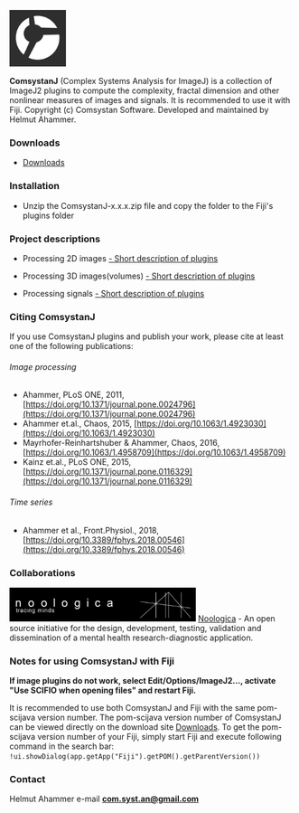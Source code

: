 <link rel="shortcut icon" type="image/png" href="favicon.png">

<!-- ![Image](comsystan-logo.png)-->
[<img src="images/comsystan-logo-grey46.png" width=100 height=100/>](https://comsystan.github.io/comsystanj)

**ComsystanJ** (Complex Systems Analysis for ImageJ) is a collection of ImageJ2 plugins to compute the complexity, fractal dimension and other nonlinear measures of images and signals. It is recommended to use it with Fiji. Copyright (c) Comsystan Software. Developed and maintained by Helmut Ahammer.

### Downloads
- [Downloads](https://github.com/comsystan/comsystanj/releases)

### Installation
- Unzip the ComsystanJ-x.x.x.zip file and copy the folder to the Fiji's plugins folder 

### Project descriptions
- Processing 2D images [- Short description of plugins](description/img2-description.md) 

- Processing 3D images(volumes) [- Short description of plugins](description/img3-description.md) 

- Processing signals [- Short description of plugins](description/sig-description.md) 

### Citing ComsystanJ 

If you use ComsystanJ plugins and publish your work, please cite at least one of the following publications:

###### Image processing
- Ahammer, PLoS ONE, 2011, [https://doi.org/10.1371/journal.pone.0024796](https://doi.org/10.1371/journal.pone.0024796)
- Ahammer et.al., Chaos, 2015, [https://doi.org/10.1063/1.4923030](https://doi.org/10.1063/1.4923030)
- Mayrhofer-Reinhartshuber & Ahammer, Chaos, 2016, [https://doi.org/10.1063/1.4958709](https://doi.org/10.1063/1.4958709)
- Kainz et.al., PLoS ONE, 2015, [https://doi.org/10.1371/journal.pone.0116329](https://doi.org/10.1371/journal.pone.0116329)

###### Time series
- Ahammer et al., Front.Physiol., 2018, [https://doi.org/10.3389/fphys.2018.00546](https://doi.org/10.3389/fphys.2018.00546)

### Collaborations
[<img src="images/noologica-logo.png" width=330 height=60/>](https://noologica.com) [Noologica](https://noologica.com) - An open source initiative for the design, development, testing, validation and dissemination of a mental health research-diagnostic application.

### Notes for using ComsystanJ with Fiji

**If image plugins do not work, select Edit/Options/ImageJ2..., activate "Use SCIFIO when opening files" and restart Fiji.**
  
It is recommended to use both ComsystanJ and Fiji with the same pom-scijava version number.
The pom-scijava version number of ComsystanJ can be viewed directly on the download site [Downloads](https://github.com/comsystan/comsystanj/releases).
To get the pom-scijava version number of your Fiji, simply start Fiji and execute following command in the search bar: `!ui.showDialog(app.getApp("Fiji").getPOM().getParentVersion())`

### Contact
Helmut Ahammer
e-mail **com.syst.an@gmail.com**
